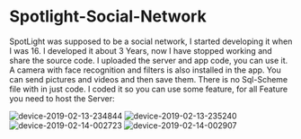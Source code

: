 # Spotlight-Social-Network
SpotLight was supposed to be a social network, I started developing it when I was 16. I developed it about 3 Years, now I have stopped working and share the source code. I uploaded the server and app code, you can use it. A camera with face recognition and filters is also installed in the app. You can send pictures and videos and then save them.
There is no Sql-Scheme file with in just code. I coded it so you can use some feature, for all Feature you need
to host the Server:



![device-2019-02-13-234844](https://user-images.githubusercontent.com/61155778/76705800-01add400-66e3-11ea-8508-42878e9e91d0.png)
![device-2019-02-13-235240](https://user-images.githubusercontent.com/61155778/76705801-02df0100-66e3-11ea-88f8-c70364034537.png)
![device-2019-02-14-002723](https://user-images.githubusercontent.com/61155778/76705802-04102e00-66e3-11ea-8dad-7eb735040fbf.png)
![device-2019-02-14-002907](https://user-images.githubusercontent.com/61155778/76705804-05d9f180-66e3-11ea-84bc-30af2777113d.png)
